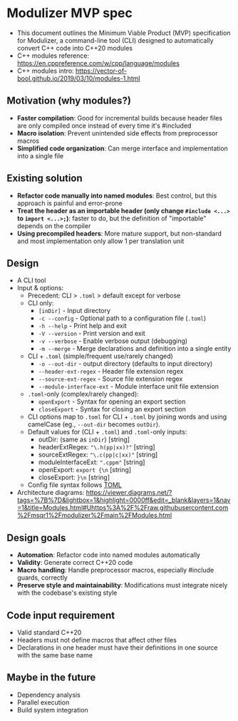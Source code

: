 # Modulizer MVP spec
- This document outlines the Minimum Viable Product (MVP) specification for Modulizer, a command-line tool (CLI) designed to automatically convert C++ code into C++20 modules
- C++ modules reference: https://en.cppreference.com/w/cpp/language/modules
- C++ modules intro: https://vector-of-bool.github.io/2019/03/10/modules-1.html

## Motivation (why modules?)
- **Faster compilation**: Good for incremental builds because header files are only compiled once instead of every time it's #included
- **Macro isolation**: Prevent unintended side effects from preprocessor macros
- **Simplified code organization**: Can merge interface and implementation into a single file

## Existing solution 
- **Refactor code manually into named modules**: Best control, but this approach is painful and error-prone
- **Treat the header as an importable header (only change ```#include <...>``` to ```import <...>;```)**: faster to do, but the definition of "importable" depends on the compiler
- **Using precompiled headers**: More mature support, but non-standard and most implementation only allow 1 per translation unit

## Design
- A CLI tool
- Input & options:
    - Precedent: CLI > ```.toml``` > default except for verbose
    - CLI only: 
        -  ```[inDir]``` - Input directory
        -  ```-c --config``` - Optional path to a configuration file (```.toml```)
        -  ```-h --help``` - Print help and exit
        -  ```-V --version``` - Print version and exit
        -  ```-v --verbose``` - Enable verbose output (debugging)
        -  ```-m --merge``` - Merge declarations and definition into a single entity
    - CLI + ```.toml``` (simple/frequent use/rarely changed)
        -  ```-o --out-dir``` - output directory (defaults to input directory)
        -  ```--header-ext-regex``` - Header file extension regex
        -  ```--source-ext-regex``` - Source file extension regex
        -  ```--module-interface-ext``` - Module interface unit file extension
    - ```.toml```-only (complex/rarely changed):
        - ```openExport``` - Syntax for opening an export section
        - ```closeExport``` - Syntax for closing an export section
    - CLI options map to ```.toml``` for CLI + ```.toml``` by joining words and using camelCase (eg., ```--out-dir``` becomes ```outDir```).
    - Default values for (CLI + ```.toml```) and ```.toml```-only inputs:
        - outDir: (same as ```inDir```) [string]
        - headerExtRegex: ```"\.h(pp|xx)?"``` [string]
        - sourceExtRegex: ```"\.c(pp|c|xx)"``` [string]
        - moduleInterfaceExt: ```".cppm"``` [string]
        - openExport: ```export {\n``` [string]
        - closeExport: ```}\n``` [string]
    - Config file syntax follows [TOML](https://toml.io/en)
- Architecture diagrams: https://viewer.diagrams.net/?tags=%7B%7D&lightbox=1&highlight=0000ff&edit=_blank&layers=1&nav=1&title=Modules.html#Uhttps%3A%2F%2Fraw.githubusercontent.com%2Fmsqr1%2Fmodulizer%2Fmain%2FModules.html

## Design goals
- **Automation**: Refactor code into named modules automatically
- **Validity**: Generate correct C++20 code
- **Macro handling**: Handle preprocessor macros, especially #include guards, correctly
- **Preserve style and maintainability**: Modifications must integrate nicely with the codebase's existing style

## Code input requirement
- Valid standard C++20
- Headers must not define macros that affect other files
- Declarations in one header must have their definitions in one source with the same base name

## Maybe in the future
- Dependency analysis
- Parallel execution
- Build system integration
